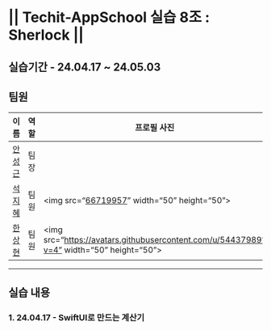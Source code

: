 # || Techit-AppSchool 실습 8조 : Sherlock ||

## 실습기간 - 24.04.17 ~ 24.05.03
## 팀원
| 이름                                   | 역할  | 프로필 사진                                                       | 이름                                 | 역할  | 프로필 사진                                                       |
|--------------------------------------|-----|--------------------------------------------------------------|------------------------------------|-----|--------------------------------------------------------------|
| [안성근](https://github.com/mo-si-dev?) | 팀장  |                                                              | [최광우](https://github.com/madcow95) | 팀원  | <img src="https://avatars.githubusercontent.com/u/54437989?v=4" width="50" height="50"> |
| [석지혜](https://github.com/the-hye)    | 팀원  | <img src=“[66719957](https://avatars.githubusercontent.com/u/66719957?v=4)” width=“50” height=“50”> | [홍준범](https://github.com/KuKaH)    | 팀원  |                                                              |
| [한상현](https://github.com/yachae96)   | 팀원  | <img src=“https://avatars.githubusercontent.com/u/54437989?v=4” width=“50” height=“50”> | []()                               |     |                                                              |
---
## 실습 내용

### 1.  24.04.17 - SwiftUI로 만드는 계산기

### 
